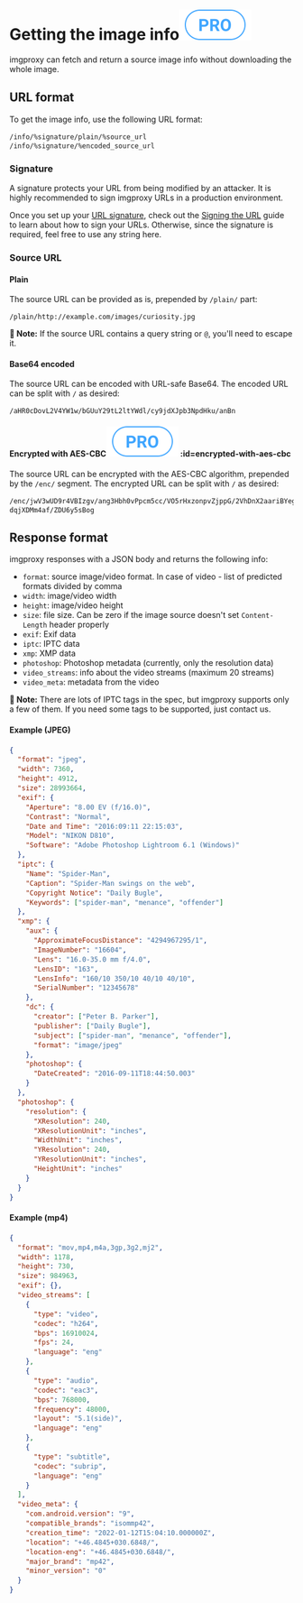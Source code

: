 # Getting the image info![pro](./assets/pro.svg)

imgproxy can fetch and return a source image info without downloading the whole image.

## URL format

To get the image info, use the following URL format:

```
/info/%signature/plain/%source_url
/info/%signature/%encoded_source_url
```

### Signature

A signature protects your URL from being modified by an attacker. It is highly recommended to sign imgproxy URLs in a production environment.

Once you set up your [URL signature](configuration.md#url-signature), check out the [Signing the URL](signing_the_url.md) guide to learn about how to sign your URLs. Otherwise, since the signature is required, feel free to use any string here.

### Source URL
#### Plain

The source URL can be provided as is, prepended by `/plain/` part:

```
/plain/http://example.com/images/curiosity.jpg
```

**📝 Note:** If the source URL contains a query string or `@`, you'll need to escape it.

#### Base64 encoded

The source URL can be encoded with URL-safe Base64. The encoded URL can be split with `/` as desired:

```
/aHR0cDovL2V4YW1w/bGUuY29tL2ltYWdl/cy9jdXJpb3NpdHku/anBn
```

#### Encrypted with AES-CBC![pro](./assets/pro.svg) :id=encrypted-with-aes-cbc

The source URL can be encrypted with the AES-CBC algorithm, prepended by the `/enc/` segment. The encrypted URL can be split with `/` as desired:

```
/enc/jwV3wUD9r4VBIzgv/ang3Hbh0vPpcm5cc/VO5rHxzonpvZjppG/2VhDnX2aariBYegH/jlhw_-dqjXDMm4af/ZDU6y5sBog
```

## Response format

imgproxy responses with a JSON body and returns the following info:

* `format`: source image/video format. In case of video - list of predicted formats divided by comma
* `width`: image/video width
* `height`: image/video height
* `size`: file size. Can be zero if the image source doesn't set `Content-Length` header properly
* `exif`: Exif data
* `iptc`: IPTC data
* `xmp`: XMP data
* `photoshop`: Photoshop metadata (currently, only the resolution data)
* `video_streams`: info about the video streams (maximum 20 streams)
* `video_meta`: metadata from the video

**📝 Note:** There are lots of IPTC tags in the spec, but imgproxy supports only a few of them. If you need some tags to be supported, just contact us.

#### Example (JPEG)

```json
{
  "format": "jpeg",
  "width": 7360,
  "height": 4912,
  "size": 28993664,
  "exif": {
    "Aperture": "8.00 EV (f/16.0)",
    "Contrast": "Normal",
    "Date and Time": "2016:09:11 22:15:03",
    "Model": "NIKON D810",
    "Software": "Adobe Photoshop Lightroom 6.1 (Windows)"
  },
  "iptc": {
    "Name": "Spider-Man",
    "Caption": "Spider-Man swings on the web",
    "Copyright Notice": "Daily Bugle",
    "Keywords": ["spider-man", "menance", "offender"]
  },
  "xmp": {
    "aux": {
      "ApproximateFocusDistance": "4294967295/1",
      "ImageNumber": "16604",
      "Lens": "16.0-35.0 mm f/4.0",
      "LensID": "163",
      "LensInfo": "160/10 350/10 40/10 40/10",
      "SerialNumber": "12345678"
    },
    "dc": {
      "creator": ["Peter B. Parker"],
      "publisher": ["Daily Bugle"],
      "subject": ["spider-man", "menance", "offender"],
      "format": "image/jpeg"
    },
    "photoshop": {
      "DateCreated": "2016-09-11T18:44:50.003"
    }
  },
  "photoshop": {
    "resolution": {
      "XResolution": 240,
      "XResolutionUnit": "inches",
      "WidthUnit": "inches",
      "YResolution": 240,
      "YResolutionUnit": "inches",
      "HeightUnit": "inches"
    }
  }
}
```

#### Example (mp4)

```json
{
  "format": "mov,mp4,m4a,3gp,3g2,mj2",
  "width": 1178,
  "height": 730,
  "size": 984963,
  "exif": {},
  "video_streams": [
    {
      "type": "video",
      "codec": "h264",
      "bps": 16910024,
      "fps": 24,
      "language": "eng"
    },
    {
      "type": "audio",
      "codec": "eac3",
      "bps": 768000,
      "frequency": 48000,
      "layout": "5.1(side)",
      "language": "eng"
    },
    {
      "type": "subtitle",
      "codec": "subrip",
      "language": "eng"
    }
  ],
  "video_meta": {
    "com.android.version": "9",
    "compatible_brands": "isommp42",
    "creation_time": "2022-01-12T15:04:10.000000Z",
    "location": "+46.4845+030.6848/",
    "location-eng": "+46.4845+030.6848/",
    "major_brand": "mp42",
    "minor_version": "0"
  }
}
```

